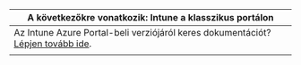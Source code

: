 |A következőkre vonatkozik: Intune a klasszikus portálon |
|--|
|Az Intune Azure Portal-beli verziójáról keres dokumentációt? [Lépjen tovább ide](/intune/what-is-intune).|
| |
